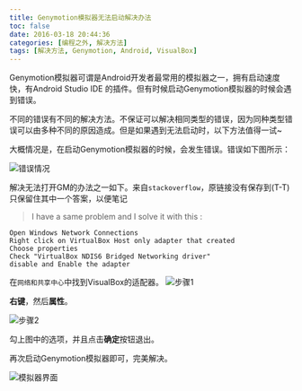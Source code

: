 ```yaml
---
title: Genymotion模拟器无法启动解决办法
toc: false
date: 2016-03-18 20:44:36
categories: [编程之外, 解决方法]
tags: [解决方法, Genymotion, Android, VisualBox]
---
```


Genymotion模拟器可谓是Android开发者最常用的模拟器之一，拥有启动速度快，有Android Studio IDE 的插件。但有时候启动Genymotion模拟器的时候会遇到错误。

不同的错误有不同的解决方法。不保证可以解决相同类型的错误，因为同种类型错误可以由多种不同的原因造成。但是如果遇到无法启动时，以下方法值得一试~

大概情况是，在启动Genymotion模拟器的时候，会发生错误。错误如下图所示：

![错误情况][1]

解决无法打开GM的办法之一如下。来自`stackoverflow`，原链接没有保存到(T-T)只保留住其中一个答案，以便笔记

> I have a same problem and I solve it with this :

    Open Windows Network Connections
    Right click on VirtualBox Host only adapter that created
    Choose properties
    Check "VirtualBox NDIS6 Bridged Networking driver"
    disable and Enable the adapter

在`网络和共享中心`中找到VisualBox的适配器。
![步骤1][2]

**右键**，然后**属性**。

![步骤2][3]

勾上图中的选项，并且点击**确定**按钮退出。

再次启动Genymotion模拟器即可，完美解决。

![模拟器界面][4]



  [1]: http://old-image.geekaholic.cn/2016-03-18_00003.jpg
  [2]: http://old-image.geekaholic.cn/jm.jpg
  [3]: http://old-image.geekaholic.cn/2016-03-18_00002.jpg
  [4]: http://old-image.geekaholic.cn/2016-03-18_00004.jpg